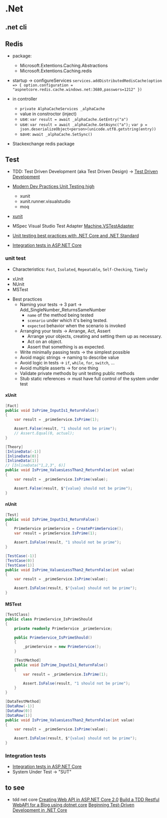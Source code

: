 # .Net

## .net cli

## Redis

- package:
  - Microsoft.Extentions.Caching.Abstractions
  - Microsoft.Extentions.Caching.redis
- startup -> configureServices `services.addDistributedRedisCache(option => { option.configuration = "aspnetcore.redis.cache.windows.net:3680,passwors=1212" })`
- in controller

  - `private AlphaCacheServices _alphaCache`
  - value in constroctor (inject)
  - use: `var result = await _alphaCache.GetEntry("a")`
  - use: `var result = await _alphaCache.GetAsync("a");`
    `var p = json.deserializeObject<person>(unicode.utf8.getstring(entry))`
  - save: `await _alphaCache.SetSync()`

- Stackexchange redis package

## Test

- TDD: Test Driven Development (aka Test Driven Design) -> [Test Driven Development](https://deviq.com/test-driven-development/)
- [Modern Dev Practices Unit Testing high](https://www.youtube.com/watch?v=4averylLdjQ&t=276s)
  - xunit
  - xunit.runner.visualstudio
  - moq
- [xunit](https://xunit.net/)
- MSpec Visual Studio Test Adapter [Machine.VSTestAdapter](https://marketplace.visualstudio.com/items?itemName=JonathanWilkins.MachineVSTestAdapter)

- [Unit testing best practices with .NET Core and .NET Standard](https://docs.microsoft.com/en-us/dotnet/core/testing/unit-testing-best-practices)

- [Integration tests in ASP.NET Core](https://docs.microsoft.com/en-us/visualstudio/test/live-unit-testing-start?view=vs-2019)

### unit test

- Characteristics: `Fast`, `Isolated`, `Repeatable`, `Self-Checking`, `Timely`

* xUnit
* NUnit
* MSTest

- Best practices
  - Naming your tests -> 3 part -> Add_SingleNumber_ReturnsSameNumber
    - `name` of the method being tested
    - `scenario` under which it's being tested.
    - `expected` behavior when the scenario is invoked
  - Arranging your tests -> Arrange, Act, Assert
    - Arrange your objects, creating and setting them up as necessary.
    - Act on an object.
    - Assert that something is as expected.
  - Write minimally passing tests -> the simplest possible
  - Avoid magic strings -> naming to describe value
  - Avoid logic in tests -> `if`, `while`, `for`, `switch`, ...
  - Avoid multiple asserts -> for one thing
  - Validate private methods by unit testing public methods
  - Stub static references -> must have full control of the system under test

#### xUnit

```cs
[Fact]
public void IsPrime_InputIs1_ReturnFalse()
{
    var result = _primeService.IsPrime(1);

    Assert.False(result, "1 should not be prime");
    // Assert.Equal(0, actual);
}
```

```cs
[Theory]
[InlineData(-1)]
[InlineData(0)]
[InlineData(1)]
// [InlineData("1,2,3", 6)]
public void IsPrime_ValuesLessThan2_ReturnFalse(int value)
{
    var result = _primeService.IsPrime(value);

    Assert.False(result, $"{value} should not be prime");
}
```

#### nUnit

```cs
[Test]
public void IsPrime_InputIs1_ReturnFalse()
{
    PrimeService primeService = CreatePrimeService();
    var result = primeService.IsPrime(1);

    Assert.IsFalse(result, "1 should not be prime");
}
```

```cs
[TestCase(-1)]
[TestCase(0)]
[TestCase(1)]
public void IsPrime_ValuesLessThan2_ReturnFalse(int value)
{
    var result = _primeService.IsPrime(value);

    Assert.IsFalse(result, $"{value} should not be prime");
}
```

#### MSTest

```cs
[TestClass]
public class PrimeService_IsPrimeShould
{
    private readonly PrimeService _primeService;

    public PrimeService_IsPrimeShould()
    {
        _primeService = new PrimeService();
    }

    [TestMethod]
    public void IsPrime_InputIs1_ReturnFalse()
    {
        var result = _primeService.IsPrime(1);

        Assert.IsFalse(result, "1 should not be prime");
    }
}
```

```cs
[DataTestMethod]
[DataRow(-1)]
[DataRow(0)]
[DataRow(1)]
public void IsPrime_ValuesLessThan2_ReturnFalse(int value)
{
    var result = _primeService.IsPrime(value);

    Assert.IsFalse(result, $"{value} should not be prime");
}
```

### Integration tests

- [Integration tests in ASP.NET Core](https://docs.microsoft.com/en-us/aspnet/core/test/integration-tests?view=aspnetcore-3.1#test-app-prerequisites)
- System Under Test -> "SUT"

## to see

- tdd net core
  [Creating Web API in ASP.NET Core 2.0](https://www.codingame.com/playgrounds/35462/creating-web-api-in-asp-net-core-2-0/part-3---integration-tests)
  [Build a TDD Restful WebAPI for a Blog using dotnet core](https://dev.to/adegokesimi/build-a-tdd-restful-webapi-for-a-blog-using-dotnet-core-5fo8)
  [Beginning Test-Driven Development in .NET Core](https://fullstackmark.com/post/8/beginning-test-driven-development-in-net-core)
